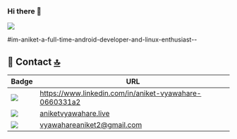 ### Hi there 👋
<img src="https://user-images.githubusercontent.com/57249574/185354478-7505e3da-efb5-4016-99d2-164f8edff33e.jpg" />

#im-aniket-a-full-time-android-developer-and-linux-enthusiast--

## 📱 Contact [🔝](#welcome-badges-4-readmemd-profile)

Badge | URL
------------ | -------------
<img src="https://img.shields.io/badge/LinkedIn-0077B5?style=for-the-badge&logo=linkedin&logoColor=white" /> | <a href="https://www.linkedin.com/in/aniket-vyawahare-0660331a2">https://www.linkedin.com/in/aniket-vyawahare-0660331a2</a>
<img src="https://img.shields.io/badge/website-000000?style=for-the-badge&logo=About.me&logoColor=white" /> | <a href="aniketvyawahare.live">aniketvyawahare.live</a>
<img src="https://img.shields.io/badge/Gmail-D14836?style=for-the-badge&logo=gmail&logoColor=white" /> | <a href="mailto:vyawahareaniket2@gmail.com'">vyawahareaniket2@gmail.com</a>

<!--
**13aniket11/13aniket11** is a ✨ _special_ ✨ repository because its `README.md` (this file) appears on your GitHub profile.

Here are some ideas to get you started:

- 🔭 I’m currently working on ...
- 🌱 I’m currently learning ...
- 👯 I’m looking to collaborate on ...
- 🤔 I’m looking for help with ...
- 💬 Ask me about ...
- 📫 How to reach me: ...
- 😄 Pronouns: ...
- ⚡ Fun fact: ...
-->
